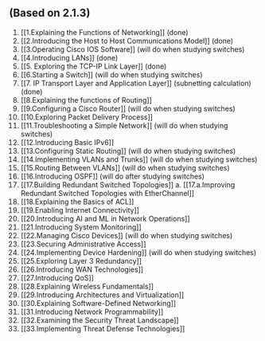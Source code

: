 ## (Based on 2.1.3)
1. [[1.Explaining the Functions of Networking]] (done)
2. [[2.Introducing the Host to Host Communications Model]] (done)
3. [[3.Operating Cisco IOS Software]] (will do when studying switches)
4. [[4.Introducing LANs]] (done)
5. [[5. Exploring the TCP-IP Link Layer]] (done)
6. [[6.Starting a Switch]]  (will do when studying switches)
7. [[7. IP Transport Layer and Application Layer]] (subnetting calculation) (done)
8. [[8.Explaining the functions of Routing]]
9. [[9.Configuring a Cisco Router]]  (will do when studying switches)
10. [[10.Exploring Packet Delivery Process]] 
11. [[11.Troubleshooting a Simple Network]]   (will do when studying switches)
12. [[12.Introducing Basic IPv6]] 
13. [[13.Configuring Static Routing]]   (will do when studying switches)
14. [[14.Implementing VLANs and Trunks]]   (will do when studying switches)
15. [[15.Routing Between VLANs]]   (will do when studying switches)
16. [[16.Introducing OSPF]]   (will do after studying switches)
17. [[17.Building Redundant Switched Topologies]] 
	a. [[17.a.Improving Redundant Switched Topologies with EtherChannel]] 
18. [[18.Explaining the Basics of ACL]] 
19. [[19.Enabling Internet Connectivity]] 
20. [[20.Introducing AI and ML in Network Operations]] 
21. [[21.Introducing System Monitoring]] 
22. [[22.Managing Cisco Devices]]   (will do when studying switches)
23. [[23.Securing Administrative Access]] 
24. [[24.Implementing Device Hardening]]   (will do when studying switches)
25. [[25.Exploring Layer 3 Redundancy]] 
26. [[26.Introducing WAN Technologies]] 
27. [[27.Introducing QoS]] 
28. [[28.Explaining Wireless Fundamentals]] 
29. [[29.Introducing Architectures and Virtualization]] 
30. [[30.Explaining Software-Defined Networking]] 
31. [[31.Introducing Network Programmability]] 
32. [[32.Examining the Security Threat Landscape]] 
33. [[33.Implementing Threat Defense Technologies]]
